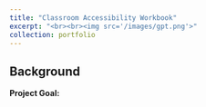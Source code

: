 ```yaml
---
title: "Classroom Accessibility Workbook"
excerpt: "<br><br><img src='/images/gpt.png'>"
collection: portfolio
---
```


## Background

**Project Goal:** 

### 
